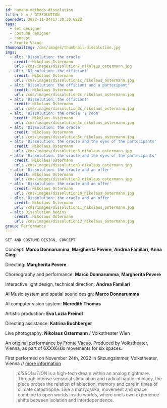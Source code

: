 ```yaml
---
id: humane-methods-dissolution
title: h m / DISSOLUTION
openedAt: 2022-11-24T17:30:30.622Z
tags:
  - set designer
  - costume designer
  - concept
  - Fronte Vacuo
thumbnailImg: /cms/images/thumbnail-dissolution.jpg
imgs:
  - alt: 'Dissolution: the oracle'
    credit: Nikolaus Ostermann
    url: /cms/images/dissolution7_nikolaus_ostermann.jpg
  - alt: 'Dissolution: the officiant'
    credit: Nikolaus Ostermann
    url: /cms/images/dissolution1c_nikolaus_ostermann.jpg
  - alt: 'Dissolution: the officiant and a partecipant'
    credit: Nikolaus Ostermann
    url: /cms/images/dissolution2c_nikolaus_ostermann.jpg
  - alt: 'Dissolution: the officiant'
    credit: Nikolaus Ostermann
    url: /cms/images/dissolution3c_nikolaus_ostermann.jpg
  - alt: 'Dissolution: the oracle''s room'
    credit: Nikolaus Ostermann
    url: /cms/images/dissolution4c_nikolaus_ostermann.jpg
  - alt: 'Dissolution: the oracle'
    credit: Nikolaus Ostermann
    url: /cms/images/dissolution5c_nikolaus_ostermann.jpg
  - alt: 'Dissolution: the oracle and the eyes of the partecipants'
    credit: Nikolaus Ostermann
    url: /cms/images/dissolution6_nikolaus_ostermann.jpg
  - alt: 'Dissolution: the oracle and the eyes of the partecipants'
    credit: Nikolaus Ostermann
    url: /cms/images/dissolution8_nikolaus_ostermann.jpg
  - alt: 'Dissolution: the oracle and an offer'
    credit: Nikolaus Ostermann
    url: /cms/images/dissolution9_nikolaus_ostermann.jpg
  - alt: 'Dissolution: the oracle and an offer'
    credit: Nikolaus Ostermann
    url: /cms/images/dissolution10_nikolaus_ostermann.jpg
  - alt: 'Dissolution: the oracle and an offer'
    credit: Nikolaus Ostermann
    url: /cms/images/dissolution11_nikolaus_ostermann.jpg
  - alt: Dissolution begins
    credit: Nikolaus Ostermann
    url: /cms/images/dissolution12_nikolaus_ostermann.jpg
group: Performance
---
```

`SET AND COSTUME DESIGN, CONCEPT`

Concept: **Marco Donnarumma**, **Margherita Pevere**, **Andrea Familari**, **Anna Cingi**

Directing: **Margherita Pevere**

Choreography and performance: **Marco Donnarumma**, **Margherita Pevere**

Interactive Iight design, technical direction: **Andrea Familari**

AI Music system and spatial sound design: **Marco Donnarumma**

AI computer vision system: **Meredith Thomas**

Artistic production: **Eva Luzia Preindl**

Directing assistance: **Katrina Buchberger**

Live photography: **Nikolaus Ostermann** / Volkstheater Wien

An original performance by [Fronte Vacuo](https://frontevacuo.com/). Produced by Volkstheater, Vienna, as part of 6XXX6/six movements for six spaces.

First performed on November 24th, 2022 in Sitzungzimmer, Volkstheater, Vienna // [more information](https://frontevacuo.com/works/dissolution/)

> _δISSOLUTION_ is a high-tech dream within an analog nightmare. Through intense sensorial stimulation and radical haptic intimacy, the piece probes the relation of abjection, memory and care in times of climate catastrophe. Like a matryoshka, movement and space combine to open worlds inside worlds, where one’s own experience shifts between isolation and interdependence.
